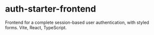 # auth-starter-frontend
Frontend for a complete session-based user authentication, with styled forms. Vite, React, TypeScript.
